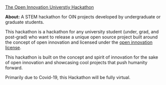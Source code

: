 [The Open Innovation Universtiy Hackathon](https://innovate.devpost.com/)

**About:** A STEM hackathon for OIN projects developed by undergraduate or graduate students.

This hackathon is a hackathon for any university student (under, grad, and post-grad) who want to release a unique open source project built around the concept of open innovation and licensed under the [open innovation license](https://github.com/StarkDrones/OIN).

This hackathon is built on the concept and spirit of innovation for the sake of open innovation and showcasing cool projects that push humanity forward.

Primarily due to Covid-19, this Hackathon will be fully virtual.
